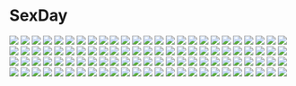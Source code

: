 # SexDay
![](https://konachan.com/image/d8cd309b9698987071fc557f4b5d8fd5/Konachan.com%20-%2074430%20b_gata_h_kei%20bikini%20swimsuit%20topless.jpg)
![](https://konachan.com/image/1a40174862607cc375f07cc9ff4a445a/Konachan.com%20-%20198312%20barefoot%20black_hair%20blue_eyes%20headband%20idolmaster%20idolmaster_cinderella_girls%20moon%20natsu%20sagisawa_fumika.jpg)
![](https://konachan.com/image/d56a5d834e139adb09228ed3ba8340b1/Konachan.com%20-%2048338%20loli%20tagme.jpg)
![](https://konachan.com/image/eee18f515941689c18f8dba7c4030e9b/Konachan.com%20-%20144409%20bra%20breasts%20cleavage%20drink%20fujiwara_no_mokou%20gray_hair%20hebata%20jpeg_artifacts%20long_hair%20red_eyes%20touhou%20towel%20underwear%20zoom_layer.jpg)
![](https://konachan.com/jpeg/ca10e74cec5b423e0f33e15d143dafd3/Konachan.com%20-%20271421%20black_hair%20bow_%28weapon%29%20flowers%20headdress%20japanese_clothes%20kimono%20ofuda%20original%20purple_eyes%20weapon%20yuu_%28higashi_no_penguin%29.jpg)
![](https://konachan.com/image/2e0563a7a1f1c5a7d49af86212bcbfa8/Konachan.com%20-%2043000%20akashiya_moka%20barefoot%20bondage%20breasts%20chain%20long_hair%20navel%20nipples%20nude%20pussy%20red_eyes%20rosario%2Bvampire%20tentacles%20uncensored.jpg)
![](https://konachan.com/image/c76462e3aeebb010efc3fa6dc26a4401/Konachan.com%20-%20216575%20ass%20breasts%20foo_midori%20hanging%20no_bra%20nopan%20original%20topless%20watermark%20wings.jpg)
![](https://konachan.com/image/012d700ce454550b7807f510c7d139be/Konachan.com%20-%20156894%20aqua_eyes%20blonde_hair%20boku_wa_tomodachi_ga_sukunai%20cait%20dress%20flowers%20grass%20kashiwazaki_sena%20long_hair.jpg)
![](https://konachan.com/image/55f0c7f4bca7c57e611b450c27598d9c/Konachan.com%20-%209179%20kamishirasawa_keine%20touhou%20white.jpg)
![](https://konachan.com/image/c8cf856fbdc4b14e893fbb4a99d46db8/Konachan.com%20-%20174564%20animal_ears%20bell%20black_hair%20blush%20building%20fang%20flowers%20food%20forest%20foxgirl%20leaves%20long_hair%20original%20pink_hair%20poco%20skirt%20socks%20tail%20tree%20yellow_eyes.jpg)
![](https://konachan.com/jpeg/de6ba10a06fa745e444034a54d7c48f4/Konachan.com%20-%20238763%20anus%20bloomers%20blush%20breasts%20brown_hair%20censored%20game_cg%20korie_riko%20navel%20nipples%20no_bra%20panties%20pink_eyes%20pussy%20shirt_lift%20thighhighs%20underwear.jpg)
![](https://konachan.com/jpeg/ec7936e3285a325443329b9080f6948a/Konachan.com%20-%20129345%20building%20game_cg%20giga%20hotchkiss%20nobody%20rooftop%20scenic.jpg)
![](https://konachan.com/jpeg/9a0c3494b65bfc2d648f504fbd1c23a4/Konachan.com%20-%20277432%202girls%20barefoot%20bondage%20bra%20original%20panties%20sarujie_%28broken_monky%29%20underwear.jpg)
![](https://konachan.com/jpeg/767d2113172b111d9ea92aa61cfcfe1a/Konachan.com%20-%20191083%20anthropomorphism%20blue_eyes%20headdress%20kantai_collection%20long_hair%20samidare_%28okayou%29%20signed%20wo-class_aircraft_carrier.jpg)
![](https://konachan.com/image/f19b01ef7b65c7facc8ab85d8315a737/Konachan.com%20-%20205844%20aqua_eyes%20aqua_hair%20hatsune_miku%20huhv.%20long_hair%20paper%20thighhighs%20tie%20twintails%20vocaloid%20zettai_ryouiki.jpg)
![](https://konachan.com/jpeg/da3b5bda29abe665792678be1cd86c21/Konachan.com%20-%20301576%20amakano_%7Esecond_season%7E%20bed%20blush%20christmas%20game_cg%20green_eyes%20navel%20open_shirt%20panties%20piromizu%20ponytail%20pussy_juice%20underwear%20white_hair.jpg)
![](https://konachan.com/image/20f6f3c95b352003bf02002fd658fc35/Konachan.com%20-%2048705%20all_male%20anthropomorphism%20axis_powers_hetalia%20latvia_%28hetalia%29%20male%20sealand_%28hetalia%29%20uniform%20wink.jpg)
![](https://konachan.com/jpeg/984823fb9d3bce6bbf52d08804fb3bed/Konachan.com%20-%20291825%20anus%20ass%20ass_grab%20beach%20blonde_hair%20breasts%20cropped%20headdress%20long_hair%20nipples%20pussy%20tofuubear%20uncensored%20water%20wet%20xenoblade%20yellow_eyes.jpg)
![](https://konachan.com/jpeg/f5590f748e33019adfe7547e71eef13b/Konachan.com%20-%20146337%20game_cg%20kusunoki_kukune%20long_hair%20mitha%20nanawind%20orange_eyes%20panties%20school_uniform%20thighhighs%20twintails%20underwear%20white_hair%20yuyukana.jpg)
![](https://konachan.com/jpeg/f8ea334a081c8c6aa4b0dedd9a1aeb8b/Konachan.com%20-%20188273%20ashishun%20bra%20breast_hold%20breasts%20cleavage%20game_cg%20group%20kanna_kana%20kokonoka%20kuragano_sera%20loli%20marmalade%20panties%20sasorigatame%20tagme%20underwear.jpg)
![](https://konachan.com/image/64a3af228fadb8e728625e0ac755c521/Konachan.com%20-%2033638%20tagme.jpg)
![](https://konachan.com/jpeg/06dff7f0200cdad5a8d84f01dd2263f7/Konachan.com%20-%20297609%20%23compass%202girls%20aqua_eyes%20aqua_hair%20barefoot%20dress%20hatsune_miku%20long_hair%20microphone%20shackles%20short_hair%20skirt%20thighhighs%20vhumiku%20vocaloid%20white_hair.jpg)
![](https://konachan.com/jpeg/4abdc27c477a4eb5384d04b48be1925e/Konachan.com%20-%20184532%20ene_%28kagerou_project%29%20kagerou_project%20kisaragi_shintaro%20nano_nanora.jpg)
![](https://konachan.com/jpeg/21e8c50c42ddb123161383059bf58302/Konachan.com%20-%20307018%20anthropomorphism%20blush%20brown_hair%20japanese_clothes%20kantai_collection%20kongou_%28kancolle%29%20long_hair%20miko%20nopan%20pallad%20purple_eyes%20thighhighs.jpg)
![](https://konachan.com/jpeg/6a8baa78e7a8b9614bd8d891b6807967/Konachan.com%20-%20132361%20%26_sora_no_mukou_de_sakimasu_you_ni%20akatsuki-works%20blush%20breasts%20brown_hair%20game_cg%20honoue_maki%20nipples%20purple_eyes%20saeki_hokuto%20water%20wet.jpg)
![](https://konachan.com/jpeg/225830864042e0f33b04e74694f34309/Konachan.com%20-%20121007%20game_cg%20leila_reginrave%20tel-o%20tentacle_lord.jpg)
![](https://konachan.com/image/1dfe27a032e31663acd3eabc0f6e226d/Konachan.com%20-%20105939%20akiyama_mio%20dress%20grass%20k-on%21%20kotobuki_tsumugi%20scan%20summer_dress%20tainaka_ritsu.jpg)
![](https://konachan.com/jpeg/1cad6748b9c553b60676416aee5c7413/Konachan.com%20-%20233407%20breasts%20chun_lanlanlan%20cleavage%20hat%20japanese_clothes%20pink_hair%20saigyouji_yuyuko%20short_hair%20touhou%20wink.jpg)
![](https://konachan.com/jpeg/f021e368f684f01544eb6558c4ee288b/Konachan.com%20-%20299761%20animal_ears%20arknights%20blonde_hair%20breasts%20catgirl%20choker%20cleavage%20fang%20long_hair%20ponytail%20shorts%20siege_%28arknights%29%20snowru%20tail%20yellow_eyes.jpg)
![](https://konachan.com/jpeg/d4941d524eaa77196f0cc7d268789dd0/Konachan.com%20-%20205989%20animal_ears%20bell%20bikini%20black_hair%20foxgirl%20granblue_fantasy%20long_hair%20red_eyes%20sakofu%20swimsuit%20tail%20white%20yuel_%28granblue_fantasy%29.jpg)
![](https://konachan.com/jpeg/98bad239faf04dc53386ec4cfb828690/Konachan.com%20-%20191611%20blue_eyes%20braids%20breast_hold%20breasts%20long_hair%20navel%20nipples%20nude%20pink_hair%20purple%20pussy%20red_eyes%20short_hair%20to_love_ru%20uncensored%20zoom_layer.jpg)
![](https://konachan.com/jpeg/ad160aa32eeeea6d7c07f139fc6f43e1/Konachan.com%20-%20253975%20ass%20blush%20brown_eyes%20brown_hair%20cameltoe%20clouds%20idolmaster%20n.g.%20panties%20shimamura_uzuki%20short_hair%20sky%20spread_legs%20stairs%20underwear.jpg)
![](https://konachan.com/image/479d160c3016b248f81298fef1261a20/Konachan.com%20-%20288376%20abo_%28kawatasyunnnosukesabu%29%20animal%20drink%20food%20japanese_clothes%20kimono%20long_hair%20original%20rabbit%20red_eyes%20white_hair.jpg)
![](https://konachan.com/image/70904edc661dfcd9a56e1c8539cc4c3d/Konachan.com%20-%20162084%20all_male%20fan%20fujiwara_no_sai%20hikaru_no_go%20male%20monochrome%20purple%20r04315.jpg)
![](https://konachan.com/image/878a9797f1e3dbf4038cf3be38e7e1f0/Konachan.com%20-%20132987%20aircraft%20building%20city%20fate_%28series%29%20fate_stay_night%20fate_zero%20fire%20lancelot_%28fate%29%20sky%20xiamianliele.jpg)
![](https://konachan.com/image/be218e2bf525cbf6a9528c86bd110b82/Konachan.com%20-%20296429%20black_hair%20blush%20brown_eyes%20censored%20fellatio%20handjob%20long_hair%20original%20penis%20pubic_hair%20shikuta_maru.jpg)
![](https://konachan.com/image/64c1336b0b6a29ce3d16ce33cbb21b8f/Konachan.com%20-%20109692%20bikini%20blue_eyes%20blue_hair%20hat%20original%20swimsuit%20water.jpg)
![](https://konachan.com/image/be3e5629a402205fe6707c25cafcabde/Konachan.com%20-%2033249%20forget_me_not%20rain%20water.jpg)
![](https://konachan.com/image/bfbe8fe61907bfe02c90c4d11b490850/Konachan.com%20-%20291988%20black_hair%20blush%20bow%20cameltoe%20gradient%20headdress%20loli%20long_hair%20navel%20nipples%20ogre_craft%20original%20panties%20red_eyes%20twintails%20underwear.jpg)
![](https://konachan.com/jpeg/b25d3086ae5aa8b97562d429655e864a/Konachan.com%20-%20165337%20anegawara_rin%20araiguma%20bath%20bikini%20breast_hold%20breasts%20cowgirl%20cum%20game_cg%20imari_kaname%20lactation%20nipples%20ootori_asuka%20oukido_emu%20swimsuit%20yuibi.jpg)
![](https://konachan.com/image/af18d092d715f3270116633f45ff0199/Konachan.com%20-%20198219%20black_hair%20breasts%20cleavage%20demon%20elbow_gloves%20gloves%20green_eyes%20horns%20loli%20original%20short_hair%20signed%20stockings%20tail%20vector%20white_hair%20wings%20yf.jpg)
![](https://konachan.com/image/3a1599b34f96262eaea9cfc6d2269aff/Konachan.com%20-%2092961%20aqua_eyes%20blonde_hair%20headphones%20kagamine_len%20kagamine_rin%20len_append%20male%20rin_append%20vocaloid.jpg)
![](https://konachan.com/jpeg/41879fca33b7ac16b5a78756b0f134b6/Konachan.com%20-%20273413%20breasts%20cleavage%20close%20idolmaster%20jougasaki_mika%20kakaobataa%20long_hair%20necklace%20orange_eyes%20pink_hair%20ponytail%20sketch%20waifu2x%20white.jpg)
![](https://konachan.com/jpeg/2c7bf04f3ec1859db28b1bdd1159b6f7/Konachan.com%20-%20273275%20ajax_%28azur_lane%29%20anthropomorphism%20azur_lane%20breasts%20cross%20dress%20flowers%20hat%20long_hair%20pantyhose%20purple_eyes%20purple_hair%20tagme_%28artist%29.jpg)
![](https://konachan.com/image/d146c1e60dfaf4c84cb8b4cd8c07dd60/Konachan.com%20-%20183121%202girls%20angel31424%20black_hair%20blue_eyes%20bow%20dress%20hat%20long_hair%20original%20red_eyes%20shorts%20thighhighs%20zettai_ryouiki.jpg)
![](https://konachan.com/image/c89c0566535347e4de4abc838e59975b/Konachan.com%20-%20197162%20animal%20bicolored_eyes%20bird%20dress%20flowers%20instrument%20long_hair%20original%20radu%20violin%20watermark%20white_hair.jpg)
![](https://konachan.com/image/3c6e4ea0286853a68c378a4b25943d79/Konachan.com%20-%2011603%20ana_coppola%20food%20fruit%20ichigo_mashimaro%20itou_chika%20matsuoka_miu%20sakuragi_matsuri%20strawberry.jpg)
![](https://konachan.com/jpeg/3ab716f76fe05236509273c981279e17/Konachan.com%20-%20103976%202girls%20apron%20awashima_akane%20breasts%20brown_hair%20censored%20game_cg%20kamishima_kaede%20mecha-con%21%20naked_apron%20nipples%20onomatope%2A%20pink_hair%20pussy.jpg)
![](https://konachan.com/jpeg/80129e54f5d6d2e54aaca098414cd0d9/Konachan.com%20-%20279922%202girls%20ace_combat%20ace_combat_7%20adf-11f%20aircraft%20anthropomorphism%20clouds%20red_eyes%20sky%20sunset%20techgirl%20tom-neko_%28zamudo_akiyuki%29%20weapon.jpg)
![](https://konachan.com/image/897f5014b4b4746efcc8fb3a667ddb80/Konachan.com%20-%20258562%20ass%20braids%20brown_eyes%20bunny_ears%20elin%20glasses%20gray_hair%20group%20long_hair%20pink_eyes%20ponytail%20sky%20swimsuit%20tail%20thighhighs%20twintails%20umbrella%20water%20wink.jpg)
![](https://konachan.com/image/4fb7026db30685c4e0a63914603a6086/Konachan.com%20-%2016980%20aquaplus%20kousaka_tamaki%20leaf%20to_heart%20to_heart_2.jpg)
![](https://konachan.com/jpeg/552b09798999fe2ae451e76827688c62/Konachan.com%20-%2012152%20blue%20.hack__%20nobody.jpg)
![](https://konachan.com/image/8bba64ba768eafb310e572a65dcd6d3b/Konachan.com%20-%20224817%202girls%20barefoot%20black_hair%20breasts%20cleavage%20dress%20hat%20long_hair%20original%20shorts%20signed%20stars%20thighhighs%20yumaomi.jpg)
![](https://konachan.com/image/120826e809a8924f41de1f7c227a4c92/Konachan.com%20-%20278648%202girls%20barefoot%20bra%20darwin%27s_game%20gun%20original%20panties%20see_through%20takahata_yuki%20underwear%20water%20weapon%20wet.jpg)
![](https://konachan.com/image/ec28fc971f9f356801c27f9dbb0a4662/Konachan.com%20-%20302705%20blush%20breast_hold%20breasts%20brown_hair%20green_eyes%20long_hair%20masami_chie%20original%20school_uniform%20signed%20skirt%20white.jpg)
![](https://konachan.com/jpeg/bef61508c9a1e25cfd36b7f5577fb09a/Konachan.com%20-%20288309%20animal%20bird%20granblue_fantasy%20love_live%21_school_idol_project%20minami_kotori%20panda_copt%20signed.jpg)
![](https://konachan.com/image/499147be13211bdd0ab0f8fb64d495b0/Konachan.com%20-%20132913%20black_rock_shooter%20boots%20kuroi_mato%20scythe%20shinebell%20sword%20weapon%20white_hair%20white_rock_shooter.jpg)
![](https://konachan.com/image/f8db197fed6554c4787517da290a86e0/Konachan.com%20-%20179990%20akatsuki_yakyou%20amaterasu%20animal_ears%20anthropomorphism%20brown_eyes%20dragon%20gray_eyes%20okami%20tail%20thighhighs%20watermark%20white_hair%20yomigami.jpg)
![](https://konachan.com/image/281880d4aab4d671dc6e1023a0b985b2/Konachan.com%20-%20113691%20all_male%20blood%20fairy_tail%20fire%20jpeg_artifacts%20male%20natsu_dragneel%20red_eyes%20red_hair%20scarf%20short_hair.jpg)
![](https://konachan.com/image/b0470c5f1dcc447b8a645eb9d17ad077/Konachan.com%20-%2037621%20animal_ears%20catgirl%20nekoose%20school_swimsuit%20swimsuit.jpg)
![](https://konachan.com/image/3f834c55876de80af156379562f0fe11/Konachan.com%20-%20142462%20fuzukigami%20houzukigami%20natsume_yuujinchou.jpg)
![](https://konachan.com/image/9f9b672358f8354b59f768e8d54a9f2b/Konachan.com%20-%20261733%20blonde_hair%20braids%20breasts%20censored%20cum%20green_eyes%20miyuki_yaya%20nipples%20open_shirt%20penis%20pussy%20see_through%20sex%20short_hair%20tears%20uniform%20wet.jpg)
![](https://konachan.com/jpeg/00194d34c9458ada1c3a967691164e92/Konachan.com%20-%2046032%20black_eyes%20blush%20duel_dolls%20kanami_charlotte%20lolita_fashion%20long_hair%20purple_hair%20scan%20tinkle.jpg)
![](https://konachan.com/jpeg/3a1929f773d062d2eb07959016801baa/Konachan.com%20-%20280924%20butterfly%20nude%20sekai_project%20serment_-_contract_with_a_devil%20short_hair%20sleeping%20tagme_%28artist%29%20tagme_%28character%29%20wings.jpg)
![](https://konachan.com/jpeg/22caf6fb0e11c8871c018a1d165b12fe/Konachan.com%20-%2038477%20cuffs_%28studio%29%20garden_%28galge%29.jpg)
![](https://konachan.com/jpeg/15dab8b9e8400d169a9f76f7e343edf8/Konachan.com%20-%205429%20christmas%20rozen_maiden%20suiseiseki.jpg)
![](https://konachan.com/image/04e04452b8f7d98d1cd201f9a23e2b3a/Konachan.com%20-%2080552%20hatsune_miku%20twintails%20vocaloid.jpg)
![](https://konachan.com/jpeg/c12cc0aa8293ee2d5bc3e4fec75a5eb6/Konachan.com%20-%20287666%2055level%20animal%20bikini%20carmilla_%28fate%29%20cross%20dog%20fate_grand_order%20fate_%28series%29%20long_hair%20navel%20orange_eyes%20ponytail%20swimsuit%20white_hair.jpg)
![](https://konachan.com/image/7e67cdea3822b6e76c7737071c687637/Konachan.com%20-%2026361%20dress%20kino%20kino_no_tabi%20petals.jpeg)
![](https://konachan.com/image/d1a30a4a6f76a9811acbee0786e04c77/Konachan.com%20-%209819%20enma_ai%20jigoku_shoujo.jpg)
![](https://konachan.com/image/6789450a0f87394654860a91622c2e49/Konachan.com%20-%20181741%20all_male%20blonde_hair%20book%20boots%20male%20original%20phantania%20pixiv_fantasia%20short_hair.jpg)
![](https://konachan.com/image/359e97596eb951cb842c79a6c187e9c2/Konachan.com%20-%2044213%20rozen_maiden%20shinku.jpg)
![](https://konachan.com/image/e3bfabbc79847be11e0c1fd115e7c62b/Konachan.com%20-%20231479%20anthropomorphism%20ass%20blush%20breasts%20cameltoe%20couch%20gloves%20hat%20nipples%20panties%20purple_eyes%20short_hair%20skirt%20skirt_lift%20two_craft%20underwear%20uniform.jpg)
![](https://konachan.com/jpeg/993dd2f9d4f8683f28a7a397dfa6b369/Konachan.com%20-%20259540%20aqua_eyes%20barefoot%20glasses%20group%20guitar%20instrument%20kneehighs%20long_hair%20microphone%20nilitsu%20paper%20piano%20scan%20short_hair%20skirt%20thighhighs%20twintails%20white.jpg)
![](https://konachan.com/image/61665bb4d26c6adfb359c1aaf4a58c17/Konachan.com%20-%2014511%202000%20anthropomorphism%20futaba%20glasses%20os-tan%20red%20windows.jpg)
![](https://konachan.com/image/9404515e13e2b85d92e20581a2e04235/Konachan.com%20-%2071786%20all_male%20bicolored_eyes%20blue_hair%20close%20katekyou_hitman_reborn%20long_hair%20male%20rokudou_mukuro%20tie.jpg)
![](https://konachan.com/image/6548d574a51f2325eb1e03bc3b5fcfac/Konachan.com%20-%2093684%20aizawa_hikaru%20aqua_eyes%20blonde_hair%20breasts%20chinese_clothes%20cleavage%20fan%20microsoft%20os-tan%20shinia.jpg)
![](https://konachan.com/jpeg/0cccac51e84b72d4c76e309f5e3947da/Konachan.com%20-%20216469%202girls%20black_hair%20blush%20breast_grab%20brown_hair%20food%20gin_%28oyoyo%29%20gray_eyes%20original%20red%20school_uniform%20twintails.jpg)
![](https://konachan.com/image/eff9d0b682847bd8e14d0bcbff2b7db1/Konachan.com%20-%2072759%20black_rock_shooter%20boyaking%20chain%20gun%20kuroi_mato%20polychromatic%20scar%20weapon.jpg)
![](https://konachan.com/jpeg/d56cf7f9a76a902f39e464c374d58d0b/Konachan.com%20-%20230430%20anus%20ass%20blue_eyes%20blue_hair%20blush%20book%20dress%20game_cg%20long_hair%20panties%20panty_pull%20pantyhose%20ponytail%20pussy%20ribbons%20sayori%20smile%20uncensored%20underwear.jpg)
![](https://konachan.com/image/2f77e2210a064e0d00935cf5d83321aa/Konachan.com%20-%20136236%20blush%20group%20guilty_crown%20japanese_clothes%20kimono%20male%20ouma_shu%20shinomiya_ayase%20tsugumi%20yuzuriha_inori.jpg)
![](https://konachan.com/jpeg/304c4bc449d5c428173251c13af0796f/Konachan.com%20-%20149842%205_nenme_no_houkago%20cropped%20hat%20kantoku%20kurumi_%28kantoku%29%20long_hair%20motorcycle%20orange_hair%20original%20purple_eyes%20ribbons%20scan%20skirt%20thighhighs%20wink.jpg)
![](https://konachan.com/image/bbf6849e018f90bc961ee8c1ce30c1d0/Konachan.com%20-%20187659%202girls%20anthropomorphism%20arykei%20blush%20breasts%20hiryuu_%28kancolle%29%20kantai_collection%20souryuu_%28kancolle%29.jpg)
![](https://konachan.com/image/4595457290e94cc034a5856cec8ab1d1/Konachan.com%20-%20233098%20akasaai%20aliasing%20anthropomorphism%20breasts%20brown_eyes%20brown_hair%20garter_belt%20kantai_collection%20long_hair%20petals%20ponytail%20skirt%20thighhighs.jpg)
![](https://konachan.com/jpeg/202d6d4177b6aa51b52dd5cf5806c6a1/Konachan.com%20-%20223916%20bed%20blush%20bra%20breasts%20cleavage%20gray_eyes%20green_hair%20kasuga_ayumu_%28artist%29%20navel%20panties%20sakurada_kanade%20short_hair%20third-party_edit%20underwear.jpg)
![](https://konachan.com/image/4875c0ab8e64c79d2aa5ba7d3f3b2a7a/Konachan.com%20-%20226640%20aqua_eyes%20armor%20boots%20breasts%20cleavage%20dress%20elbow_gloves%20frankenstein%20gloves%20headdress%20horns%20magic%20male%20melon22%20pink_hair%20short_hair%20spear%20weapon.jpg)
![](https://konachan.com/image/d15deca93d22c4a7fdb80b26d6b2f895/Konachan.com%20-%2081580%20animal%20blonde_hair%20blue_eyes%20cat%20game_cg%20koshimizu_rei%20long_hair%20mikagami_mamizu%20neko_koi%20whirlpool.jpg)
![](https://konachan.com/image/62ee3d16260c5861e61398ca9fa0c96d/Konachan.com%20-%20269498%20animal_ears%20bow%20breasts%20bunny_ears%20bunnygirl%20cleavage%20drink%20gray_hair%20headband%20long_hair%20no_bra%20pantyhose%20ponytail%20red_eyes%20waitress%20watermark.jpg)
![](https://konachan.com/image/b103573170c68dd35685c24582c53ff5/Konachan.com%20-%20284856%20animal_ears%20arknights%20catgirl%20clouds%20grass%20kvpk5428%20pantyhose%20skyfire_%28arknights%29%20spear%20tail%20weapon.jpg)
![](https://konachan.com/image/55ff983b986c2a7aebc0204522f4a582/Konachan.com%20-%20152058%20gia%20navel%20original%20purple_eyes%20short_hair%20underboob%20weapon.jpg)
![](https://konachan.com/jpeg/8cd03b68751b64ded14488ef5599000d/Konachan.com%20-%2029833%20hatsune_miku%20sky%20todorokisora%20vocaloid.jpg)
![](https://konachan.com/image/e6fb0937e90e779648f099dada55f03f/Konachan.com%20-%20206156%20animal%20apple%20bird%20bow%20food%20fruit%20hatsune_miku%20sleeping%20vocaloid%20zicai_tang.jpg)
![](https://konachan.com/image/c5e727b6b64066337d61d32cab3aa40a/Konachan.com%20-%20110524%202girls%20blush%20breast_grab%20dress%20eyepatch%20flowers%20gray_hair%20kirakishou%20lolita_fashion%20mtyy%20red_eyes%20rose%20rozen_maiden%20suigintou%20wings%20yellow_eyes%20yuri.jpg)
![](https://konachan.com/image/ae3dee6377ac0c2bc48d3beaa76056a1/Konachan.com%20-%20122634%20charlotte_dunois%20infinite_stratos%20jpeg_artifacts%20laura_bodewig%20tagme.jpg)
![](https://konachan.com/image/15d47b8cef741ae632944a4d5ca045c9/Konachan.com%20-%2079155%20caffein%20green_hair%20haruka_nana%20macne_nana%20pink_hair%20utau.jpg)
![](https://konachan.com/image/e8844d18926181e667a3d00d872d37d6/Konachan.com%20-%20147927%20breasts%20brown_hair%20condom%20kasumi_seiki%20long_hair%20nipples%20no_bra%20nopan%20open_shirt%20penis%20pussy%20saki%20sex%20socks%20spread_legs%20twintails%20uncensored.jpg)
![](https://konachan.com/image/38351896f2174a825b1a8bf75367efb8/Konachan.com%20-%2019896%20blonde_hair%20blue_eyes%20brown_eyes%20chibi%20kaleido_star%20layla_hamilton%20naegino_sora%20pink_hair.jpg)
![](https://konachan.com/jpeg/f45145c5700e4686c032e516c29cf9b8/Konachan.com%20-%20246471%20anthropomorphism%20blonde_hair%20blush%20breast_hold%20breasts%20gloves%20green_eyes%20hat%20military%20nipple_slip%20no_bra%20short_hair%20twintails%20uniform%20white.jpg)
![](https://konachan.com/image/386d60bb53ef358731dd5398473f61c8/Konachan.com%20-%20241462%20barefoot%20breasts%20cia_%28zelda_musou%29%20cleavage%20kiss%20lana_%28zelda_musou%29%20splish%20the_legend_of_zelda%20yuri%20zelda_musou.jpg)
![](https://konachan.com/image/7ced2bb520d09074a602f3d25436619b/Konachan.com%20-%2012369%20neon_genesis_evangelion%20soryu_asuka_langley.jpg)
